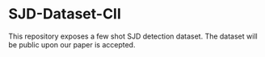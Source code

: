 # SJD-Dataset-CII
This repository exposes a few shot SJD detection dataset. The dataset will be public upon our paper is accepted.
